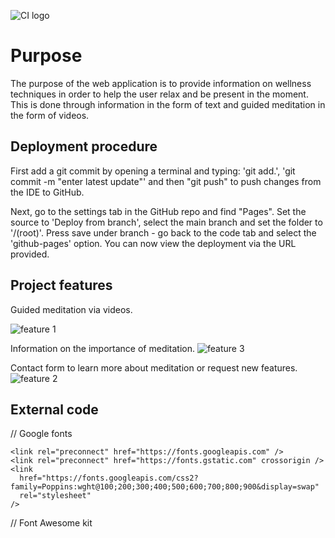 ![CI logo](https://codeinstitute.s3.amazonaws.com/fullstack/ci_logo_small.png)

# Purpose

The purpose of the web application is to provide information on wellness techniques in order to help the user relax and be present in the moment. This is done through information in the form of text and guided meditation in the form of videos.

## Deployment procedure

First add a git commit by opening a terminal and typing: 'git add.', 'git commit -m "enter latest update"' and then "git push" to push changes from the IDE to GitHub.

Next, go to the settings tab in the GitHub repo and find "Pages". Set the source to 'Deploy from branch', select the main branch and set the folder to '/(root)'. Press save under branch - go back to the code tab and select the 'github-pages' option. You can now view the deployment via the URL provided.

## Project features

Guided meditation via videos.

![feature 1](https://github.com/GuledY/Project-1/assets/141145982/54a6e71d-4c6d-4617-bac0-d0d14d591816)

Information on the importance of meditation.
![feature 3](https://github.com/GuledY/Project-1/assets/141145982/755e99bb-02c1-4410-8368-c77377c3ba92)

Contact form to learn more about meditation or request new features.
![feature 2](https://github.com/GuledY/Project-1/assets/141145982/f1c644a7-09ec-4df5-ae58-c8d5e734d265)

## External code

// Google fonts

    <link rel="preconnect" href="https://fonts.googleapis.com" />
    <link rel="preconnect" href="https://fonts.gstatic.com" crossorigin />
    <link
      href="https://fonts.googleapis.com/css2?family=Poppins:wght@100;200;300;400;500;600;700;800;900&display=swap"
      rel="stylesheet"
    />

// Font Awesome kit

<script
      src="https://kit.fontawesome.com/ca309e9468.js"
      crossorigin="anonymous"
    ></script>
